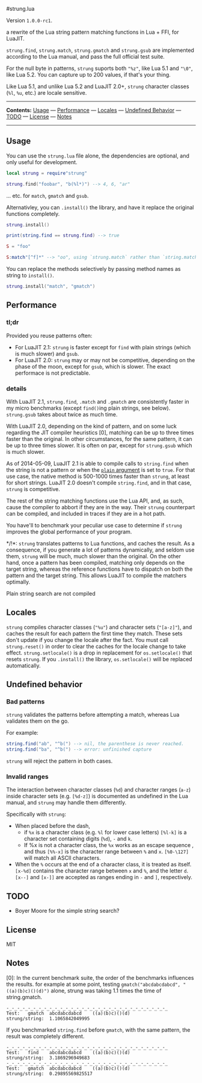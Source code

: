 #strung.lua

Version `1.0.0-rc1`.

a rewrite of the Lua string pattern matching functions in Lua + FFI, for LuaJIT.

`strung.find`, `strung.match`, `strung.gmatch` and `strung.gsub` are implemented according to the Lua manual, and pass the full official test suite.

For the null byte in patterns, `strung` suports both `"%z"`, like Lua 5.1 and `"\0"`, like Lua 5.2. You can capture up to 200 values, if that's your thing.

Like Lua 5.1, and unlike Lua 5.2 and LuaJIT 2.0+, `strung` character classes (`%l`, `%u`, etc.) are locale sensitive.

----

**Contents:** [Usage](#usage) — [Performance](#performance) — [Locales](#locales) — [Undefined Behavior](#undefined-behavior) — [TODO](#todo) — [License](#license) — [Notes](#notes)

----

## Usage

You can use the `strung.lua` file alone, the dependencies are optional, and only useful for development.

```Lua
local strung = require"strung"

strung.find("foobar", "b(%l*)") --> 4, 6, "ar"
```

... etc. for `match`, `gmatch` and `gsub`.

Alternativley, you can `.install()` the library, and have it replace the original functions completely.

```Lua
strung.install()

print(string.find == strung.find) --> true

S = "foo"

S:match"[^f]*" --> "oo", using `strung.match` rather than `string.match`
```

You can replace the methods selectively by passing method names as string to `install()`.

```Lua
strung.install("match", "gmatch")
```

## Performance

### tl;dr

Provided you reuse patterns often:

* For LuaJIT 2.1: `strung` is faster except for `find` with plain strings (which is much slower) and `gsub`.
* For LuaJIT 2.0: `strung` may or may not be competitive, depending on the phase of the moon, except for `gsub`, which is slower. The exact performace is not predictable.

### details

With LuaJIT 2.1, `strung.find`, `.match` and `.gmatch` are consistently faster in my micro benchmarks (except `find()`ing plain strings, see below). `strung.gsub` takes about twice as much time.

With LuaJIT 2.0, depending on the kind of pattern, and on some luck regarding the JIT compiler heuristics [0], matching can be up to three times faster than the original. In other circumstances, for the same pattern, it can be up to three times slower. It is often on par, except for `strung.gsub` which is much slower.

As of 2014-05-09, LuaJIT 2.1 is able to compile calls to `string.find` when the string is not a pattern or when the [`plain` argument](http://www.lua.org/manual/5.1/manual.html#pdf-string.find) is set to `true`. For that use case, the native method is 500-1000 times faster than `strung`, at least for short strings. LuaJIT 2.0 doesn't compile `string.find`, and in that case, `strung` is competitive.

The rest of the string matching functions use the Lua API, and, as such, cause the compiler to abbort if they are in the way. Their `strung` counterpart can be compiled, and included in traces if they are in a hot path.

You have'll to benchmark your peculiar use case to determine if `strung` improves the global performance of your program.

*/!\*: `strung` translates patterns to Lua functions, and caches the result. As a consequence, if you generate a lot of patterns dynamically, and seldom use them, `strung` will be much, much slower than the original. On the other hand, once a pattern has been compiled, matching only depends on the target string, whereas the reference functions have to dispatch on both the pattern and the target string. This allows LuaJIT to compile the matchers optimally.

Plain string search are not compiled

## Locales

`strung` compiles character classes (`"%u"`) and character sets (`"[a-z]"`), and caches the result for each pattern the first time they match. These sets don't update if you change the locale after the fact. You must call `strung.reset()` in order to clear the caches for the locale change to take effect. `strung.setlocale()` is a drop in replacement for `os.setlocale()` that resets `strung`. If you `.install()` the library, `os.setlocale()` will be replaced automatically.

## Undefined behavior

### Bad patterns

`strung` validates the patterns before attempting a match, whereas Lua validates them on the go.

For example:

```Lua
string.find("ab", "^b(") --> nil, the parenthese is never reached.
string.find("ba", "^b(") --> error: unfinished capture
```

`strung` will reject the pattern in both cases.

### Invalid ranges

The interaction between character classes (`%d`) and character ranges (`a-z`) inside character sets (e.g. `[%d-z]`) is documented as undefined in the Lua manual, and `strung` may handle them differently.

Specifically with `strung`:

* When placed before the dash,
  * if `%x` is a character class (e.g. `%l` for lower case letters) `[%l-k]` is a character set containing digits (`%d`), `-` and `k`.
  * If %x is not a character class, the `%x` works as an escape sequence , and thus `[%%-x]` is the character range between `%` and `x`. `[%0-\127]` will match all ASCII characters.
* When the `%` occurs at the end of a character class, it is treated as itself. `[x-%d]` contains the character range between `x` and `%`, and the letter `d`. `[x--]` and `[x-]]` are accepted as ranges ending in `-` and `]`, respectively.

## TODO

* Boyer Moore for the simple string search?

## License

MIT

## Notes

[0]: In the current benchmark suite, the order of the benchmarks influences the results. for example at some point, testing `gmatch("abcdabcdabcd", "((a)(b)c)()(d)")` alone, strung was taking 1.1 times the time of string.gmatch.

```
-_-_-_-_-_-_-_-_-_-_-_-_-_-_-_-_-_-_-_-_-_-_-_-_-_-_-_-_-_-_
Test:   gmatch  abcdabcdabcd    ((a)(b)c)()(d)
strung/string:  1.1065842049995
```

If you benchmarked `string.find` before `gmatch`, with the same pattern, the result was completely different.

```
-_-_-_-_-_-_-_-_-_-_-_-_-_-_-_-_-_-_-_-_-_-_-_-_-_-_-_-_-_-_
Test:   find    abcdabcdabcd    ((a)(b)c)()(d)
strung/string:  3.1869296949683
-_-_-_-_-_-_-_-_-_-_-_-_-_-_-_-_-_-_-_-_-_-_-_-_-_-_-_-_-_-_
Test:   gmatch  abcdabcdabcd    ((a)(b)c)()(d)
strung/string:  0.29895569825517
```
